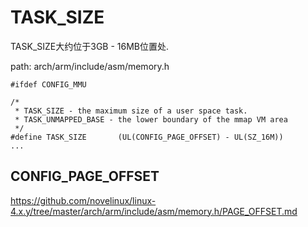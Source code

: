 TASK_SIZE
========================================

TASK_SIZE大约位于3GB - 16MB位置处.

path: arch/arm/include/asm/memory.h
```
#ifdef CONFIG_MMU

/*
 * TASK_SIZE - the maximum size of a user space task.
 * TASK_UNMAPPED_BASE - the lower boundary of the mmap VM area
 */
#define TASK_SIZE		(UL(CONFIG_PAGE_OFFSET) - UL(SZ_16M))
...
```

CONFIG_PAGE_OFFSET
----------------------------------------

https://github.com/novelinux/linux-4.x.y/tree/master/arch/arm/include/asm/memory.h/PAGE_OFFSET.md
